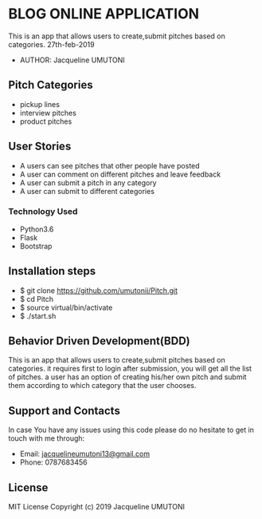 # BLOG ONLINE APPLICATION

This is an app that allows users to create,submit pitches based on categories. 27th-feb-2019

* AUTHOR: Jacqueline UMUTONI

## Pitch Categories

* pickup lines
* interview pitches
* product pitches

## User Stories

* A users can see pitches that other people have posted
* A user can comment on different pitches and leave feedback
* A user can submit a pitch in any category
* A user can submit to different categories
### Technology Used
* Python3.6
* Flask
* Bootstrap

## Installation steps

* $ git clone https://github.com/umutonij/Pitch.git
* $ cd Pitch
* $ source virtual/bin/activate
* $ ./start.sh

## Behavior Driven Development(BDD)

This is an app that allows users to create,submit pitches based on categories. it requires first to login after submission, you will get all the list of pitches. a user has an option of creating his/her own pitch and submit them according to which category that the user chooses.

## Support and Contacts

In case You have any issues using this code please do no hesitate to get in touch with me through:
* Email: jacquelineumutoni13@gmail.com
* Phone: 0787683456

## License
MIT License
Copyright (c) 2019 Jacqueline UMUTONI

